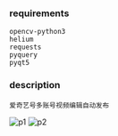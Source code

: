 ### requirements
    opencv-python3
    helium
    requests
    pyquery
    pyqt5

### description
    爱奇艺号多账号视频编辑自动发布
![p1](https://github.com/FreeHe/FreeSC/blob/master/p1.png)
![p2](https://github.com/FreeHe/FreeSC/blob/master/p2.png)
